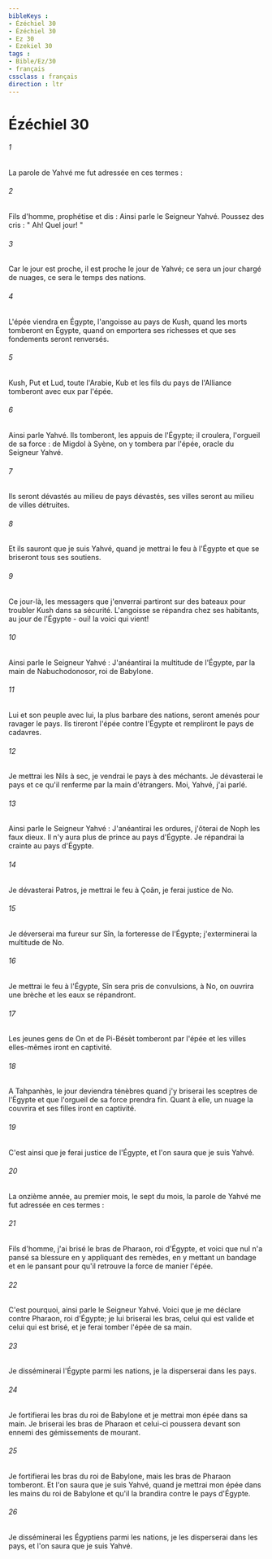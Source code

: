 ```yaml
---
bibleKeys : 
- Ézéchiel 30
- Ézéchiel 30
- Ez 30
- Ezekiel 30
tags : 
- Bible/Ez/30
- français
cssclass : français
direction : ltr
---
```


# Ézéchiel 30

###### 1
La parole de Yahvé me fut adressée en ces termes : 
###### 2
Fils d'homme, prophétise et dis : Ainsi parle le Seigneur Yahvé. Poussez des cris : " Ah! Quel jour! " 
###### 3
Car le jour est proche, il est proche le jour de Yahvé; ce sera un jour chargé de nuages, ce sera le temps des nations. 
###### 4
L'épée viendra en Égypte, l'angoisse au pays de Kush, quand les morts tomberont en Égypte, quand on emportera ses richesses et que ses fondements seront renversés. 
###### 5
Kush, Put et Lud, toute l'Arabie, Kub et les fils du pays de l'Alliance tomberont avec eux par l'épée. 
###### 6
Ainsi parle Yahvé. Ils tomberont, les appuis de l'Égypte; il croulera, l'orgueil de sa force : de Migdol à Syène, on y tombera par l'épée, oracle du Seigneur Yahvé. 
###### 7
Ils seront dévastés au milieu de pays dévastés, ses villes seront au milieu de villes détruites. 
###### 8
Et ils sauront que je suis Yahvé, quand je mettrai le feu à l'Égypte et que se briseront tous ses soutiens. 
###### 9
Ce jour-là, les messagers que j'enverrai partiront sur des bateaux pour troubler Kush dans sa sécurité. L'angoisse se répandra chez ses habitants, au jour de l'Égypte - oui! la voici qui vient! 
###### 10
Ainsi parle le Seigneur Yahvé : J'anéantirai la multitude de l'Égypte, par la main de Nabuchodonosor, roi de Babylone. 
###### 11
Lui et son peuple avec lui, la plus barbare des nations, seront amenés pour ravager le pays. Ils tireront l'épée contre l'Égypte et rempliront le pays de cadavres. 
###### 12
Je mettrai les Nils à sec, je vendrai le pays à des méchants. Je dévasterai le pays et ce qu'il renferme par la main d'étrangers. Moi, Yahvé, j'ai parlé. 
###### 13
Ainsi parle le Seigneur Yahvé : J'anéantirai les ordures, j'ôterai de Noph les faux dieux. Il n'y aura plus de prince au pays d'Égypte. Je répandrai la crainte au pays d'Égypte. 
###### 14
Je dévasterai Patros, je mettrai le feu à Çoân, je ferai justice de No. 
###### 15
Je déverserai ma fureur sur Sîn, la forteresse de l'Égypte; j'exterminerai la multitude de No. 
###### 16
Je mettrai le feu à l'Égypte, Sîn sera pris de convulsions, à No, on ouvrira une brèche et les eaux se répandront. 
###### 17
Les jeunes gens de On et de Pi-Bésèt tomberont par l'épée et les villes elles-mêmes iront en captivité. 
###### 18
A Tahpanhès, le jour deviendra ténèbres quand j'y briserai les sceptres de l'Égypte et que l'orgueil de sa force prendra fin. Quant à elle, un nuage la couvrira et ses filles iront en captivité. 
###### 19
C'est ainsi que je ferai justice de l'Égypte, et l'on saura que je suis Yahvé. 
###### 20
La onzième année, au premier mois, le sept du mois, la parole de Yahvé me fut adressée en ces termes : 
###### 21
Fils d'homme, j'ai brisé le bras de Pharaon, roi d'Égypte, et voici que nul n'a pansé sa blessure en y appliquant des remèdes, en y mettant un bandage et en le pansant pour qu'il retrouve la force de manier l'épée. 
###### 22
C'est pourquoi, ainsi parle le Seigneur Yahvé. Voici que je me déclare contre Pharaon, roi d'Égypte; je lui briserai les bras, celui qui est valide et celui qui est brisé, et je ferai tomber l'épée de sa main. 
###### 23
Je disséminerai l'Égypte parmi les nations, je la disperserai dans les pays. 
###### 24
Je fortifierai les bras du roi de Babylone et je mettrai mon épée dans sa main. Je briserai les bras de Pharaon et celui-ci poussera devant son ennemi des gémissements de mourant. 
###### 25
Je fortifierai les bras du roi de Babylone, mais les bras de Pharaon tomberont. Et l'on saura que je suis Yahvé, quand je mettrai mon épée dans les mains du roi de Babylone et qu'il la brandira contre le pays d'Égypte. 
###### 26
Je disséminerai les Égyptiens parmi les nations, je les disperserai dans les pays, et l'on saura que je suis Yahvé. 
